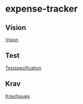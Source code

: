 # expense-tracker

## Vision

[Vision](https://github.com/AnJson/expense-tracker/wiki/Vision)

## Test

[Testspecification](https://github.com/AnJson/expense-tracker/wiki/Testspecification)

## Krav

[Krav/Issues](https://github.com/AnJson/expense-tracker/issues)
